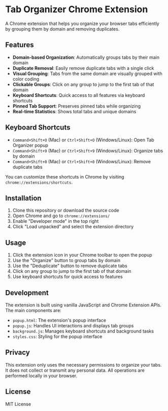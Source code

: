 # Tab Organizer Chrome Extension

A Chrome extension that helps you organize your browser tabs efficiently by grouping them by domain and removing duplicates.

## Features

- **Domain-based Organization**: Automatically groups tabs by their main domain
- **Duplicate Removal**: Easily remove duplicate tabs with a single click
- **Visual Grouping**: Tabs from the same domain are visually grouped with color coding
- **Clickable Groups**: Click on any group to jump to the first tab of that domain
- **Keyboard Shortcuts**: Quick access to all features via keyboard shortcuts
- **Pinned Tab Support**: Preserves pinned tabs while organizing
- **Real-time Statistics**: Shows total tabs and unique domains

## Keyboard Shortcuts

- `Command+Shift+O` (Mac) or `Ctrl+Shift+O` (Windows/Linux): Open Tab Organizer popup
- `Command+Shift+9` (Mac) or `Ctrl+Shift+9` (Windows/Linux): Organize tabs by domain
- `Command+Shift+0` (Mac) or `Ctrl+Shift+0` (Windows/Linux): Remove duplicate tabs

You can customize these shortcuts in Chrome by visiting `chrome://extensions/shortcuts`.

## Installation

1. Clone this repository or download the source code
2. Open Chrome and go to `chrome://extensions/`
3. Enable "Developer mode" in the top right
4. Click "Load unpacked" and select the extension directory

## Usage

1. Click the extension icon in your Chrome toolbar to open the popup
2. Use the "Organize" button to group tabs by domain
3. Use the "Deduplicate" button to remove duplicate tabs
4. Click on any group to jump to the first tab of that domain
5. Use keyboard shortcuts for quick access to features

## Development

The extension is built using vanilla JavaScript and Chrome Extension APIs. The main components are:

- `popup.html`: The extension's popup interface
- `popup.js`: Handles UI interactions and displays tab groups
- `background.js`: Manages keyboard shortcuts and background tasks
- `styles.css`: Styling for the popup interface

## Privacy

This extension only uses the necessary permissions to organize your tabs. It does not collect or transmit any personal data. All operations are performed locally in your browser.

## License

MIT License 
